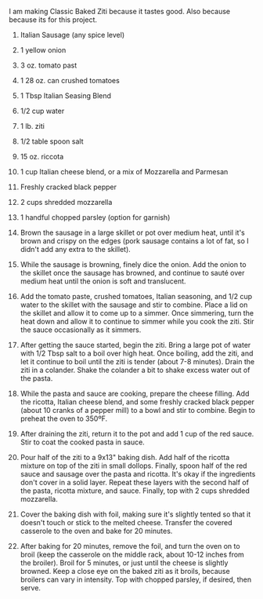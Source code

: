 I am making Classic Baked Ziti because it tastes good. Also because because its for this project.

1. Italian Sausage (any spice level)
2. 1 yellow onion 
3. 3 oz. tomato past
4. 1 28 oz. can crushed tomatoes
5. 1 Tbsp Italian Seasing Blend
6. 1/2 cup water
7. 1 lb. ziti
8. 1/2 table spoon salt
9. 15 oz. riccota
10. 1 cup Italian cheese blend, or a mix of Mozzarella and Parmesan
11. Freshly cracked black pepper
12. 2 cups shredded mozzarella
13. 1 handful chopped parsley (option for garnish)

1. Brown the sausage in a large skillet or pot over medium heat, until it's brown and crispy on the edges (pork sausage contains a lot of fat, so I didn't add any extra to the skillet).

2. While the sausage is browning, finely dice the onion. Add the onion to the skillet once the sausage has browned, and continue to sauté over medium heat until the onion is soft and translucent.

3. Add the tomato paste, crushed tomatoes, Italian seasoning, and 1/2 cup water to the skillet with the sausage and stir to combine. Place a lid on the skillet and allow it to come up to a simmer. Once simmering, turn the heat down and allow it to continue to simmer while you cook the ziti. Stir the sauce occasionally as it simmers.

4. After getting the sauce started, begin the ziti. Bring a large pot of water with 1/2 Tbsp salt to a boil over high heat. Once boiling, add the ziti, and let it continue to boil until the ziti is tender (about 7-8 minutes). Drain the ziti in a colander. Shake the colander a bit to shake excess water out of the pasta.

5. While the pasta and sauce are cooking, prepare the cheese filling. Add the ricotta, Italian cheese blend, and some freshly cracked black pepper (about 10 cranks of a pepper mill) to a bowl and stir to combine. Begin to preheat the oven to 350ºF.

6. After draining the ziti, return it to the pot and add 1 cup of the red sauce. Stir to coat the cooked pasta in sauce.

7. Pour half of the ziti to a 9x13" baking dish. Add half of the ricotta mixture on top of the ziti in small dollops. Finally, spoon half of the red sauce and sausage over the pasta and ricotta. It's okay if the ingredients don't cover in a solid layer. Repeat these layers with the second half of the pasta, ricotta mixture, and sauce. Finally, top with 2 cups shredded mozzarella.

8. Cover the baking dish with foil, making sure it's slightly tented so that it doesn't touch or stick to the melted cheese. Transfer the covered casserole to the oven and bake for 20 minutes.

9. After baking for 20 minutes, remove the foil, and turn the oven on to broil (keep the casserole on the middle rack, about 10-12 inches from the broiler). Broil for 5 minutes, or just until the cheese is slightly browned. Keep a close eye on the baked ziti as it broils, because broilers can vary in intensity. Top with chopped parsley, if desired, then serve.